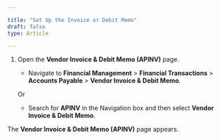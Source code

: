 ```yaml
---  

title: "Set Up the Invoice or Debit Memo"  
draft: false 
type: Article

---
```


1. Open the **Vendor Invoice & Debit Memo (APINV)** page.
   
   - Navigate to **Financial Management** > **Financial Transactions** > **Accounts Payable** > **Vendor Invoice & Debit Memo**.
   
   Or
   
   - Search for **APINV** in the Navigation box and then select **Vendor Invoice & Debit Memo**.

The **Vendor Invoice & Debit Memo (APINV)** page appears.
